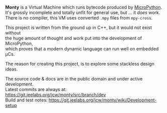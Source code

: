 **Monty** is a Virtual Machine which runs bytecode produced by [MicroPython][MPY].  
It's grossly incomplete and totally unfit for general use, but ... it _does_ work.  
There is no compiler, this VM uses converted `.mpy` files from `mpy-cross`.  

This project is written from the ground up in C++, but it would not exist without  
the huge amount of thought and work put into the development of MicroPython,  
which proves that a modern dynamic language can run well on embedded µCs.

The reason for creating this project, is to explore some stackless design ideas.

The source code & docs are in the public domain and under active development.  
Latest commits are always at: <https://git.jeelabs.org/jcw/monty/src/branch/dev>  
Build and test notes: <https://git.jeelabs.org/jcw/monty/wiki/Development-setup>  

[MPY]: https://micropython.org/
